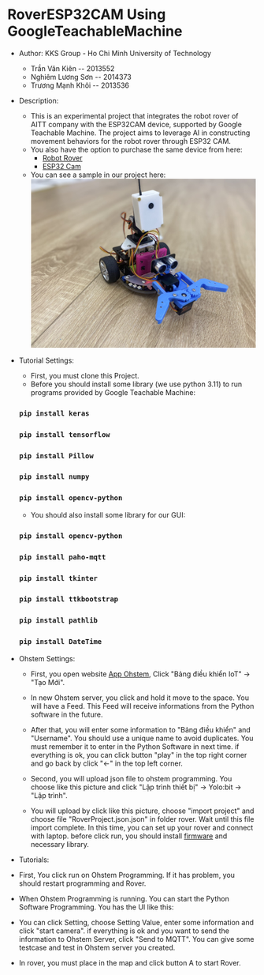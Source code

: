 # RoverESP32CAM Using GoogleTeachableMachine
* Author: KKS Group - Ho Chi Minh University of Technology
  - Trần Văn Kiên -- 2013552
  - Nghiêm Lương Sơn -- 2014373
  - Trương Mạnh Khôi -- 2013536
* Description:
  * This is an experimental project that integrates the robot rover of AITT company with the ESP32CAM device, supported by Google Teachable Machine. The project aims to leverage AI in constructing movement behaviors for the robot rover through ESP32 CAM.
  * You also have the option to purchase the same device from here:
    - [Robot Rover](https://ohstem.vn/product/robot-stem-rover/)
    - [ESP32 Cam](https://hshop.vn/products/kit-rf-thu-phat-wifi-ble-esp32-cam)
  * You can see a sample in our project here:
![Robot Rover](https://github.com/kientr2002/TeachableMachineGoogleWithESP32CAM/blob/main/image/rover.jpg)
* Tutorial Settings:
  * First, you must clone this Project.
  * Before you should install some library (we use python 3.11) to run programs provided by Google Teachable Machine:
  ### `pip install keras`
  ### `pip install tensorflow`
  ### `pip install Pillow`
  ### `pip install numpy`
  ### `pip install opencv-python`
  * You should also install some library for our GUI:
  ### `pip install opencv-python`
  ### `pip install paho-mqtt`
  ### `pip install tkinter`
  ### `pip install ttkbootstrap`
  ### `pip install pathlib`
  ### `pip install DateTime`
* Ohstem Settings:
  * First, you open website [App Ohstem](https://app.ohstem.vn/), Click "Bảng điều khiển IoT" -> "Tạo Mới".
  * In new Ohstem server, you click and hold it move to the space. You will have a Feed. This Feed will receive informations from the Python software in the future.

   * After that, you will enter some information to "Bảng điều khiển" and "Username". You should use a unique name to avoid duplicates. You must remember it to enter in the Python Software in next time. if everything is ok, you can click button "play" in the top right corner and go back by click "<-" in the top left corner.
   * Second, you will upload json file to ohstem programming. You choose like this picture and click "Lập trình thiết bị" -> Yolo:bit -> "Lập trình".
     
   * You will upload by click like this picture, choose "import project" and choose file "RoverProject.json.json" in folder rover. Wait until this file import complete. In this time, you can set up your rover and connect with laptop. before click run, you should install [firmware](https://fw.ohstem.vn/) and necessary library.
 *  Tutorials:
   * First, You click run on Ohstem Programming. If it has problem, you should restart programming and Rover.

   * When Ohstem Programming is running. You can start the Python Software Programming. You has the UI like this:

   * You can click Setting, choose Setting Value, enter some information and click "start camera". if everything is ok and you want to send the information to Ohstem Server, click "Send to MQTT". You can give some testcase and test in Ohstem server you created.

   * In rover, you must place in the map and click button A to start Rover. 
 
  
  
  
  

